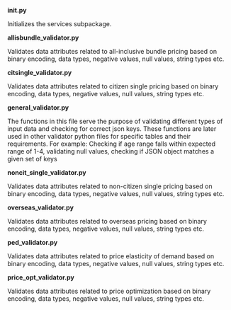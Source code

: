 **__init__.py**

Initializes the services subpackage.

**allisbundle_validator.py**

Validates data attributes related to all-inclusive bundle pricing based on binary encoding, data types, negative values, null values, string types etc.

**citsingle_validator.py**

Validates data attributes related to citizen single pricing based on binary encoding, data types, negative values, null values, string types etc.

**general_validator.py**

The functions in this file serve the purpose of validating different types of input data and checking for correct json keys. These functions are later used in other validator python files for specific tables and their requirements. For example: Checking if age range falls within expected range of 1-4, validating null values, checking if JSON object matches a given set of keys

**noncit_single_validator.py**

Validates data attributes related to non-citizen single pricing based on binary encoding, data types, negative values, null values, string types etc.

**overseas_validator.py**

Validates data attributes related to overseas pricing based on binary encoding, data types, negative values, null values, string types etc.

**ped_validator.py**

Validates data attributes related to price elasticity of demand based on binary encoding, data types, negative values, null values, string types etc.

**price_opt_validator.py**

Validates data attributes related to price optimization based on binary encoding, data types, negative values, null values, string types etc.

